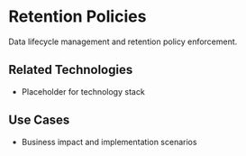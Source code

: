 # Retention Policies

Data lifecycle management and retention policy enforcement.

## Related Technologies
- Placeholder for technology stack

## Use Cases
- Business impact and implementation scenarios

